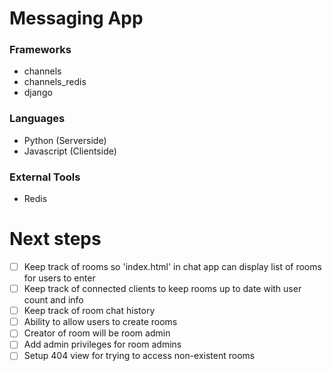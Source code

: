 # Messaging App #
### Frameworks ###
* channels
* channels_redis
* django

### Languages ###
* Python (Serverside)
* Javascript (Clientside)

### External Tools ###
* Redis 

# Next steps
- [ ] Keep track of rooms so 'index.html' in chat app can display list of rooms for users to enter
- [ ] Keep track of connected clients to keep rooms up to date with user count and info
- [ ] Keep track of room chat history
- [ ] Ability to allow users to create rooms
- [ ] Creator of room will be room admin
- [ ] Add admin privileges for room admins
- [ ] Setup 404 view for trying to access non-existent rooms
